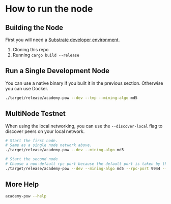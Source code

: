 # How to run the node

## Building the Node

First you will need a [Substrate developer environment](https://docs.substrate.io/install/).

1. Cloning this repo
2. Running `cargo build --release`

## Run a Single Development Node

You can use a native binary if you built it in the previous section. Otherwise you can use Docker.

```sh
./target/release/academy-pow --dev --tmp --mining-algo md5
```

## MultiNode Testnet

When using the local networking, you can use the `--discover-local` flag to discover peers on your local network.

```sh
# Start the first node.
# Same as a single node network above.
./target/release/academy-pow --dev --mining-algo md5

# Start the second node
# Choose a non-default rpc port because the default port is taken by the first node.
./target/release/academy-pow --dev --mining-algo md5 --rpc-port 9944 --discover-local
```

## More Help

```sh
academy-pow --help
```